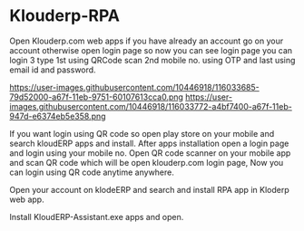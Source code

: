 # Klouderp-RPA
Open Klouderp.com web apps if you have already an account go on your account otherwise open login page so now you can see login page you can login 3 type 1st using QRCode scan 2nd mobile no. using OTP and last using email id and password.

https://user-images.githubusercontent.com/10446918/116033685-79d52000-a67f-11eb-9751-60107613cca0.png
https://user-images.githubusercontent.com/10446918/116033772-a4bf7400-a67f-11eb-947d-e6374eb5e358.png

If you want login using QR code so open play store on your mobile and search kloudERP apps and install. After apps installation open a login page and login using your mobile no. Open QR code scanner on your mobile app and scan QR code which will be open klouderp.com login page, Now you can login using QR code anytime anywhere.

Open your account on klodeERP and search and install RPA app in Kloderp web app.

Install KloudERP-Assistant.exe apps and open.
